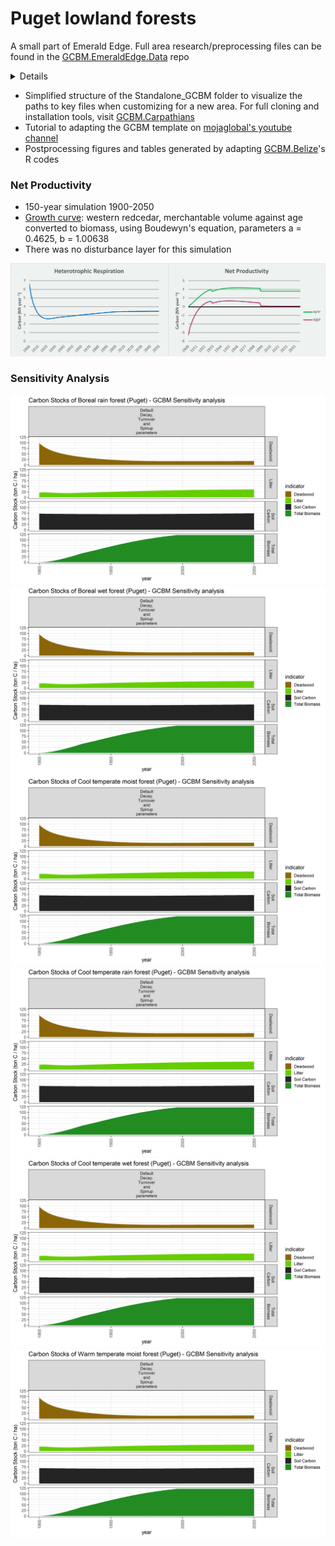 # Puget lowland forests
A small part of Emerald Edge. Full area research/preprocessing files can be found in the [GCBM.EmeraldEdge.Data](https://github.com/mHienp/GCBM.EmeraldEdge.Data) repo
<details>

![alt text](https://github.com/mHienp/GCBM.EmeraldEdge.Data/blob/main/img/Eco%20Names.png)
</details>

* Simplified structure of the Standalone_GCBM folder to visualize the paths to key files when customizing for a new area. For full cloning and installation tools, visit [GCBM.Carpathians](https://github.com/moja-global/GCBM.Carpathians)
* Tutorial to adapting the GCBM template on [mojaglobal's youtube channel](https://www.youtube.com/playlist?list=PL_WECUlMWiUkIxULZzFrnu0IrfUjFRRXK)
* Postprocessing figures and tables generated by adapting [GCBM.Belize](https://github.com/moja-global/GCBM.Belize)'s R codes 

### Net Productivity
* 150-year simulation 1900-2050
* [Growth curve](https://github.com/mHienp/GCBM.EmeraldEdge.Data/blob/main/Tabular_Data/Chapman-Richards%20Growth%20Curves.ipynb): western redcedar, merchantable volume against age converted to biomass, using Boudewyn's equation, parameters a = 0.4625, b = 1.00638
* There was no disturbance layer for this simulation

![alt text](https://github.com/mHienp/GCBM.Puget/blob/main/Postprocessing/NBP.png)

### Sensitivity Analysis

![alt text](https://github.com/mHienp/GCBM.Puget/blob/main/Postprocessing/Figures/Puget_Sensitivity_BorealRainForest.png)
![alt text](https://github.com/mHienp/GCBM.Puget/blob/main/Postprocessing/Figures/Puget_Sensitivity_BorealWetForest.png)
![alt text](https://github.com/mHienp/GCBM.Puget/blob/main/Postprocessing/Figures/Puget_Sensitivity_CoolTemperateMoistForest.png)
![alt text](https://github.com/mHienp/GCBM.Puget/blob/main/Postprocessing/Figures/Puget_Sensitivity_CoolTemperateRainForest.png)
![alt text](https://github.com/mHienp/GCBM.Puget/blob/main/Postprocessing/Figures/Puget_Sensitivity_CoolTemperateWetForest.png)
![alt text](https://github.com/mHienp/GCBM.Puget/blob/main/Postprocessing/Figures/Puget_Sensitivity_WarmTemperateMoistForest.png)
